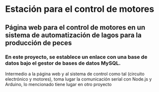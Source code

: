 # Estación para el control de motores

## Página web para el control de motores en un sistema de automatización de lagos para la producción de peces

### En este proyecto, se establece un enlace con una base de datos bajo el gestor de bases de datos MySQL.

Intermedio a la página web y al sistema de control como tal (circuito electrónico y motores), toma lugar la comunicación serial con Node.js y Arduino, lo mencionado tiene lugar en otro proyecto